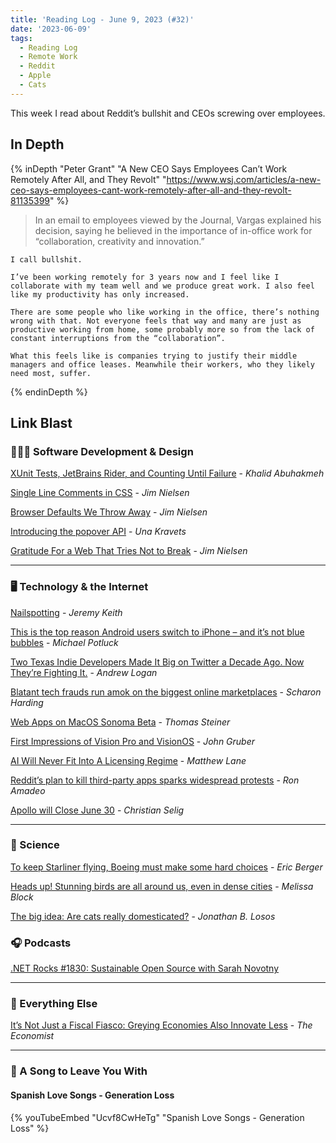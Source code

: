 ```yaml
---
title: 'Reading Log - June 9, 2023 (#32)'
date: '2023-06-09'
tags:
  - Reading Log
  - Remote Work
  - Reddit
  - Apple
  - Cats
---
```


This week I read about Reddit’s bullshit and CEOs screwing over employees.
<!-- excerpt -->

## In Depth

{% inDepth "Peter Grant" "A New CEO Says Employees Can’t Work Remotely After All, and They Revolt" "https://www.wsj.com/articles/a-new-ceo-says-employees-cant-work-remotely-after-all-and-they-revolt-81135399" %}
    <blockquote><p>In an email to employees viewed by the Journal, Vargas explained his decision, saying he believed in the importance of in-office work for “collaboration, creativity and innovation.”</p></blockquote>

    I call bullshit.

    I’ve been working remotely for 3 years now and I feel like I collaborate with my team well and we produce great work. I also feel like my productivity has only increased.

    There are some people who like working in the office, there’s nothing wrong with that. Not everyone feels that way and many are just as productive working from home, some probably more so from the lack of constant interruptions from the “collaboration”.

    What this feels like is companies trying to justify their middle managers and office leases. Meanwhile their workers, who they likely need most, suffer.
{% endinDepth %}

## Link Blast

### 👨🏼‍💻 Software Development & Design

[XUnit Tests, JetBrains Rider, and Counting Until Failure](https://khalidabuhakmeh.com/xunit-tests-jetbrains-rider-and-counting-until-failure) - _Khalid Abuhakmeh_

[Single Line Comments in CSS](https://blog.jim-nielsen.com/2023/single-line-comments-in-css/) - _Jim Nielsen_

[Browser Defaults We Throw Away](https://blog.jim-nielsen.com/2023/throwaway-browser-defaults/) - _Jim Nielsen_

[Introducing the popover API](https://developer.chrome.com/blog/introducing-popover-api/) - _Una Kravets_

[Gratitude For a Web That Tries Not to Break](https://blog.jim-nielsen.com/2023/gratitude-for-dont-break-the-web/) - _Jim Nielsen_

----

### 🖥 Technology & the Internet

[Nailspotting](https://adactio.com/journal/20181) - _Jeremy Keith_

[This is the top reason Android users switch to iPhone – and it’s not blue bubbles](https://9to5mac.com/2023/05/31/top-reason-android-users-switch-to-iphone/) - _Michael Potluck_

[Two Texas Indie Developers Made It Big on Twitter a Decade Ago. Now They’re Fighting It.](https://www.texasmonthly.com/news-politics/texas-tweetbot-developers-fighting-twitter/) - _Andrew Logan_

[Blatant tech frauds run amok on the biggest online marketplaces](https://arstechnica.com/gadgets/2023/06/blatant-tech-frauds-run-amok-on-the-biggest-online-marketplaces/) - _Scharon Harding_

[Web Apps on MacOS Sonoma Beta](https://blog.tomayac.com/2023/06/07/web-apps-on-macos-sonoma-14-beta/) - _Thomas Steiner_

[First Impressions of Vision Pro and VisionOS](https://daringfireball.net/2023/06/first_impressions_of_vision_pro_and_visionos) - _John Gruber_

[AI Will Never Fit Into A Licensing Regime](https://www.techdirt.com/2023/06/02/ai-will-never-fit-into-a-licensing-regime/) - _Matthew Lane_

[Reddit’s plan to kill third-party apps sparks widespread protests](https://arstechnica.com/gadgets/2023/06/reddits-plan-to-kill-third-party-apps-sparks-widespread-protests/) - _Ron Amadeo_

[Apollo will Close June 30](https://old.reddit.com/r/apolloapp/comments/144f6xm/apollo_will_close_down_on_june_30th_reddits/) - _Christian Selig_

----

### 🔬 Science

[To keep Starliner flying, Boeing must make some hard choices](https://arstechnica.com/space/2023/06/to-keep-starliner-flying-boeing-must-make-some-hard-choices/) - _Eric Berger_

[Heads up! Stunning birds are all around us, even in dense cities](https://www.npr.org/2023/05/30/1178489879/birding-bird-watching-urban-city-migratory) - _Melissa Block_

[The big idea: Are cats really domesticated?](https://www.theguardian.com/books/2023/jun/05/the-big-idea-are-cats-really-domesticated) - _Jonathan B. Losos_

### 🎧 Podcasts

[.NET Rocks #1830: Sustainable Open Source with Sarah Novotny](https://www.dotnetrocks.com/details/1830)

----

### 🎒 Everything Else

[It’s Not Just a Fiscal Fiasco: Greying Economies Also Innovate Less](https://www.economist.com/briefing/2023/05/30/its-not-just-a-fiscal-fiasco-greying-economies-also-innovate-less) - _The Economist_

----

### 🎵 A Song to Leave You With

#### Spanish Love Songs - Generation Loss

{% youTubeEmbed "Ucvf8CwHeTg" "Spanish Love Songs - Generation Loss" %}